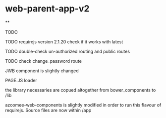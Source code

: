 
# web-parent-app-v2


**

TODO

TODO requirejs version 2.1.20 check if it works with latest

TODO double-check un-authorized routing and public routes

TODO check change_password route

JWB component is slightly changed

PAGE.JS loader

the library necessaries are copued altogether from bower_components to /lib

azoomee-web-components is slightly modified in order to run this flavour of requirejs. Source files are now within /app





